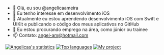 - 👋 Olá, eu sou @angelicaameira
- 👀 Eu tenho interesse em desenvolvimento iOS
- 🌱 Atualmente eu estou aprendendo desenvolvimento iOS com Swift e UIKit e publicando o código dos meus aplicativos no GitHub
- 💞️ Eu estou procurando emprego na área, como júnior ou trainee
- 📫 Contato: angel-am@hotmail.com

[![Angelicas's statistics](https://github-readme-stats.vercel.app/api?username=angelicaameira)](https://github.com/angelicaameira)
[![Top languages](https://github-readme-stats.vercel.app/api/top-langs/?username=angelicaameira)](https://github.com/angelicaameira)
[![My project](https://github-readme-stats.vercel.app/api/pin/?username=angelicaameira&repo=EasyDecision)](https://github.com/angelicaameira/EasyDecision)

<!---
angelicaameira/angelicaameira is a ✨ special ✨ repository because its `README.md` (this file) appears on your GitHub profile.
You can click the Preview link to take a look at your changes.
--->
